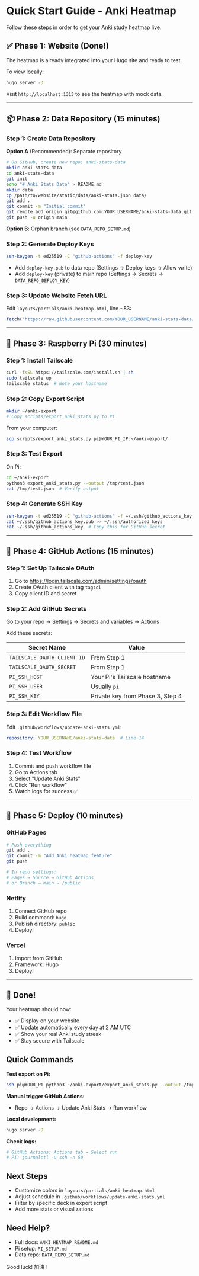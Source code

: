 # Quick Start Guide - Anki Heatmap

Follow these steps in order to get your Anki study heatmap live.

## ✅ Phase 1: Website (Done!)

The heatmap is already integrated into your Hugo site and ready to test.

To view locally:
```bash
hugo server -D
```

Visit `http://localhost:1313` to see the heatmap with mock data.

---

## 📦 Phase 2: Data Repository (15 minutes)

### Step 1: Create Data Repository

**Option A** (Recommended): Separate repository
```bash
# On GitHub, create new repo: anki-stats-data
mkdir anki-stats-data
cd anki-stats-data
git init
echo "# Anki Stats Data" > README.md
mkdir data
cp /path/to/website/static/data/anki-stats.json data/
git add .
git commit -m "Initial commit"
git remote add origin git@github.com:YOUR_USERNAME/anki-stats-data.git
git push -u origin main
```

**Option B**: Orphan branch (see `DATA_REPO_SETUP.md`)

### Step 2: Generate Deploy Keys

```bash
ssh-keygen -t ed25519 -C "github-actions" -f deploy-key
```

- Add `deploy-key.pub` to data repo (Settings → Deploy keys → Allow write)
- Add `deploy-key` (private) to main repo (Settings → Secrets → `DATA_REPO_DEPLOY_KEY`)

### Step 3: Update Website Fetch URL

Edit `layouts/partials/anki-heatmap.html`, line ~83:
```javascript
fetch('https://raw.githubusercontent.com/YOUR_USERNAME/anki-stats-data/main/data/anki-stats.json')
```

---

## 🍓 Phase 3: Raspberry Pi (30 minutes)

### Step 1: Install Tailscale

```bash
curl -fsSL https://tailscale.com/install.sh | sh
sudo tailscale up
tailscale status  # Note your hostname
```

### Step 2: Copy Export Script

```bash
mkdir ~/anki-export
# Copy scripts/export_anki_stats.py to Pi
```

From your computer:
```bash
scp scripts/export_anki_stats.py pi@YOUR_PI_IP:~/anki-export/
```

### Step 3: Test Export

On Pi:
```bash
cd ~/anki-export
python3 export_anki_stats.py --output /tmp/test.json
cat /tmp/test.json  # Verify output
```

### Step 4: Generate SSH Key

```bash
ssh-keygen -t ed25519 -C "github-actions" -f ~/.ssh/github_actions_key
cat ~/.ssh/github_actions_key.pub >> ~/.ssh/authorized_keys
cat ~/.ssh/github_actions_key  # Copy this for GitHub secret
```

---

## 🤖 Phase 4: GitHub Actions (15 minutes)

### Step 1: Set Up Tailscale OAuth

1. Go to https://login.tailscale.com/admin/settings/oauth
2. Create OAuth client with tag `tag:ci`
3. Copy client ID and secret

### Step 2: Add GitHub Secrets

Go to your repo → Settings → Secrets and variables → Actions

Add these secrets:

| Secret Name | Value |
|-------------|-------|
| `TAILSCALE_OAUTH_CLIENT_ID` | From Step 1 |
| `TAILSCALE_OAUTH_SECRET` | From Step 1 |
| `PI_SSH_HOST` | Your Pi's Tailscale hostname |
| `PI_SSH_USER` | Usually `pi` |
| `PI_SSH_KEY` | Private key from Phase 3, Step 4 |

### Step 3: Edit Workflow File

Edit `.github/workflows/update-anki-stats.yml`:

```yaml
repository: YOUR_USERNAME/anki-stats-data  # Line 14
```

### Step 4: Test Workflow

1. Commit and push workflow file
2. Go to Actions tab
3. Select "Update Anki Stats"
4. Click "Run workflow"
5. Watch logs for success ✅

---

## 🚀 Phase 5: Deploy (10 minutes)

### GitHub Pages

```bash
# Push everything
git add .
git commit -m "Add Anki heatmap feature"
git push

# In repo settings:
# Pages → Source → GitHub Actions
# or Branch → main → /public
```

### Netlify

1. Connect GitHub repo
2. Build command: `hugo`
3. Publish directory: `public`
4. Deploy!

### Vercel

1. Import from GitHub
2. Framework: Hugo
3. Deploy!

---

## 🎉 Done!

Your heatmap should now:
- ✅ Display on your website
- ✅ Update automatically every day at 2 AM UTC
- ✅ Show your real Anki study streak
- ✅ Stay secure with Tailscale

## Quick Commands

**Test export on Pi:**
```bash
ssh pi@YOUR_PI python3 ~/anki-export/export_anki_stats.py --output /tmp/test.json
```

**Manual trigger GitHub Actions:**
- Repo → Actions → Update Anki Stats → Run workflow

**Local development:**
```bash
hugo server -D
```

**Check logs:**
```bash
# GitHub Actions: Actions tab → Select run
# Pi: journalctl -u ssh -n 50
```

## Next Steps

- Customize colors in `layouts/partials/anki-heatmap.html`
- Adjust schedule in `.github/workflows/update-anki-stats.yml`
- Filter by specific deck in export script
- Add more stats or visualizations

## Need Help?

- Full docs: `ANKI_HEATMAP_README.md`
- Pi setup: `PI_SETUP.md`
- Data repo: `DATA_REPO_SETUP.md`

Good luck! 加油！
